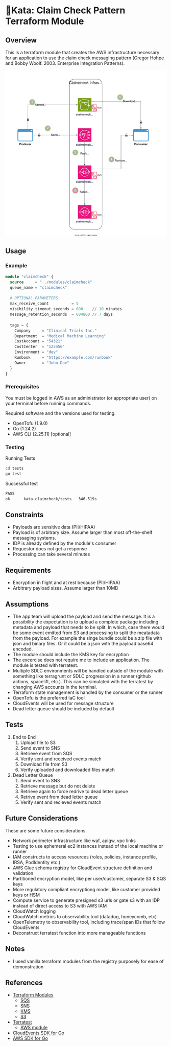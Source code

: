# 🥋Kata: Claim Check Pattern Terraform Module

## Overview

This is a terraform module that creates the AWS infrastructure necessary for an
application to use the claim check messaging pattern (Gregor Hohpe and Bobby Woolf. 2003. Enterprise Integration Patterns​).

![architecture diagram](diagram.drawio.svg)

## Usage

### Example

```terraform
module "claimcheck" {
  source     = "../modules/claimcheck"
  queue_name = "claimcheck"

  # OPTIONAL PARAMETERS
  max_receive_count          = 5
  visibility_timeout_seconds = 600    // 10 minutes
  message_retention_seconds  = 604800 // 7 days

  tags = {
    Company     = "Clinical Trials Inc."
    Department  = "Medical Machine Learning"
    CostAccount = "54321"
    CostCenter  = "123456"
    Environment = "dev"
    Runbook     = "https://example.com/runbook"
    Owner       = "John Doe"
  }
}
```

### Prerequisites

You must be logged in AWS as an administrator (or appropriate user) on your
terminal before running commands.

Required software and the versions used for testing.

- OpenTofu (1.9.0)
- Go (1.24.2)
- AWS CLI (2.25.11) [optional]

### Testing

Running Tests

```bash
cd tests
go test
```

Successful test

```bash
PASS
ok      kata-claimcheck/tests   346.519s
```

## Constraints

- Payloads are sensitive data (PII/HIPAA)
- Payload is of arbitrary size. Assume larger than most off-the-shelf messaging systems.
- IDP is already defined by the module's consumer
- Requestor does not get a response
- Processing can take several minutes

## Requirements

- Encryption in flight and at rest because (PII/HIPAA)
- Arbitrary payload sizes. Assume larger than 10MB

## Assumptions

- The app team will upload the payload and send the message. It is a possibility the expectation is to upload a complete package including metadata and payload that needs to be split. In which, case there would be some event emitted from S3 and processing to split the meatadata from the payload. For example the singe bundle could be a zip file with json and binary files. Or it could be a json with the payload base64 encoded.
- The module should include the KMS key for encryption
- The excercise does not require me to include an application. The module is tested with terratest.
- Multiple SDLC environments will be handled outside of the module with something like terragrunt or SDLC progression in a runner (github actions, spacelift, etc.). This can be simulated with the terratest by changing AWS accounts in the terminal.
- Terraform state management is handled by the consumer or the runner
- OpenTofu is the preferred IaC tool
- CloudEvents will be used for message structure
- Dead letter queue should be included by default

## Tests

1. End to End
   1. Upload file to S3
   2. Send event to SNS
   3. Retrieve event from SQS
   4. Verify sent and received events match
   5. Download file from S3
   6. Verify uploaded and downloaded files match
2. Dead Letter Queue
   1. Send event to SNS
   2. Retrieve message but do not delete
   3. Retrieve again to force redrive to dead letter queue
   4. Retrive event from dead letter queue
   5. Verify sent and recieved events match

## Future Considerations

These are some future considerations.

- Network perimeter infrastructure like waf, apigw, vpc links
- Testing to use ephemeral ec2 instances instead of the local machine or runner
- IAM constructs to access resources (roles, policies, instance profile, IRSA, PodIdentity etc.)
- AWS Glue schema registry for CloudEvent structure definition and validation
- Partitioned encryption model, like per user/customer, separate S3 & SQS keys
- More regulatory compliant encryptiong model, like customer provided keys or HSM
- Compute service to generate presigned s3 urls or gate s3 with an IDP instead of direct access to S3 with AWS IAM
- CloudWatch logging
- CloudWatch metrics to observability tool (datadog, honeycomb, etc)
- OpenTelemetry to observability tool, including trace/span IDs that follow CloudEvents
- Deconstruct terratest function into more manageable functions

## Notes

- I used vanilla terraform modules from the registry purposely for ease of demonstration

## References

- [Terraform Modules](https://registry.terraform.io/namespaces/terraform-aws-modules)
  - [SQS](https://registry.terraform.io/modules/terraform-aws-modules/sqs/aws/latest)
  - [SNS](https://registry.terraform.io/modules/terraform-aws-modules/sns/aws/latest)
  - [KMS](https://registry.terraform.io/modules/terraform-aws-modules/kms/aws/latest)
  - [S3](https://registry.terraform.io/modules/terraform-aws-modules/s3-bucket/aws/latest)
- [Terratest](https://terratest.gruntwork.io/)
  - [AWS module](https://pkg.go.dev/github.com/gruntwork-io/terratest@v0.48.2/modules/aws)
- [CloudEvents SDK for Go](https://github.com/cloudevents/sdk-go)
- [AWS SDK for Go](https://pkg.go.dev/github.com/aws/aws-sdk-go-v2)
